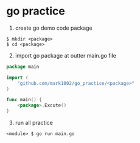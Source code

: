 # go practice
1. create go demo code package
```
$ mkdir <package>
$ cd <package>
```
2. import go package at outter main.go file
```go
package main

import (
	"github.com/mark1002/go_practice/<package>"
)

func main() {
	<package>.Excute()
}
```
3. run all practice
```
<module> $ go run main.go
```
